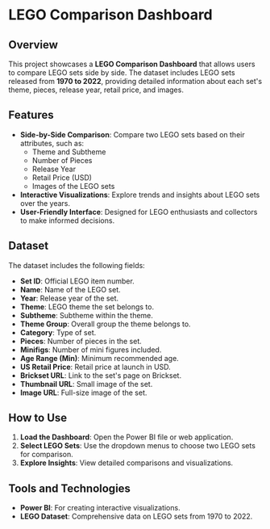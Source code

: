 
# LEGO Comparison Dashboard

## Overview
This project showcases a **LEGO Comparison Dashboard** that allows users to compare LEGO sets side by side. The dataset includes LEGO sets released from **1970 to 2022**, providing detailed information about each set's theme, pieces, release year, retail price, and images.

## Features
- **Side-by-Side Comparison**: Compare two LEGO sets based on their attributes, such as:
  - Theme and Subtheme
  - Number of Pieces
  - Release Year
  - Retail Price (USD)
  - Images of the LEGO sets
- **Interactive Visualizations**: Explore trends and insights about LEGO sets over the years.
- **User-Friendly Interface**: Designed for LEGO enthusiasts and collectors to make informed decisions.

## Dataset
The dataset includes the following fields:
- **Set ID**: Official LEGO item number.
- **Name**: Name of the LEGO set.
- **Year**: Release year of the set.
- **Theme**: LEGO theme the set belongs to.
- **Subtheme**: Subtheme within the theme.
- **Theme Group**: Overall group the theme belongs to.
- **Category**: Type of set.
- **Pieces**: Number of pieces in the set.
- **Minifigs**: Number of mini figures included.
- **Age Range (Min)**: Minimum recommended age.
- **US Retail Price**: Retail price at launch in USD.
- **Brickset URL**: Link to the set's page on Brickset.
- **Thumbnail URL**: Small image of the set.
- **Image URL**: Full-size image of the set.

## How to Use
1. **Load the Dashboard**: Open the Power BI file or web application.
2. **Select LEGO Sets**: Use the dropdown menus to choose two LEGO sets for comparison.
3. **Explore Insights**: View detailed comparisons and visualizations.

## Tools and Technologies
- **Power BI**: For creating interactive visualizations.
- **LEGO Dataset**: Comprehensive data on LEGO sets from 1970 to 2022.

